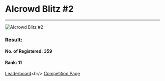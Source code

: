 # AIcrowd Blitz #2
***
<img src = "/run/media/devesh/Hard Disk/Projects/AI Crowd Blitz 2/imgs/Screenshot_20200729_003221.jpg" alt = "AIcrowd Blitz #2"/>

### Result:
#### No. of Registered: 359
#### Rank: 11
[Leaderboard](https://www.aicrowd.com/challenges/aicrowd-blitz-2/leaderboards?)<br/>
[Competition Page](https://www.aicrowd.com/challenges/aicrowd-blitz-2)
